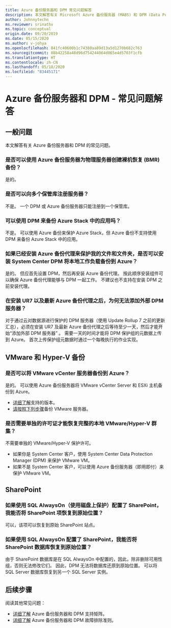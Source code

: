 ```yaml
---
title: Azure 备份服务器和 DPM 常见问题解答
description: 本文解答有关 Microsoft Azure 备份服务器 (MABS) 和 DPM (Data Protection Manager) 的常见问题。
author: Johnnytechn
ms.reviewer: srinathv
ms.topic: conceptual
origin.date: 09/20/2019
ms.date: 05/15/2020
ms.author: v-johya
ms.openlocfilehash: 841fc40600b1c74380aa89d13a5d1270b682c763
ms.sourcegitcommit: 08b42258a48d96d754244064d065e4d5703f1cfb
ms.translationtype: HT
ms.contentlocale: zh-CN
ms.lasthandoff: 05/18/2020
ms.locfileid: "83445171"
---
```

# <a name="azure-backup-server-and-dpm---faq"></a>Azure 备份服务器和 DPM - 常见问题解答

## <a name="general-questions"></a>一般问题

本文解答有关 Azure 备份服务器和 DPM 的常见问题。

### <a name="can-i-use-azure-backup-server-to-create-a-bare-metal-recovery-bmr-backup-for-a-physical-server"></a>是否可以使用 Azure 备份服务器为物理服务器创建裸机恢复 (BMR) 备份？

是的。

### <a name="can-i-register-the-server-to-multiple-vaults"></a>是否可以向多个保管库注册服务器？

不是。 一个 DPM 或 Azure 备份服务器只能注册到一个保管库。

### <a name="can-i-use-dpm-to-back-up-apps-in-azure-stack"></a>可以使用 DPM 来备份 Azure Stack 中的应用吗？

不是。 可以使用 Azure 备份来保护 Azure Stack，但 Azure 备份不支持使用 DPM 来备份 Azure Stack 中的应用。

### <a name="if-ive-installed-azure-backup-agent-to-protect-my-files-and-folders-can-i-install-system-center-dpm-to-back-up-on-premises-workloads-to-azure"></a>如果已经安装 Azure 备份代理来保护我的文件和文件夹，是否可以安装 System Center DPM 将本地工作负载备份到 Azure？

是的。 但应首先设置 DPM，然后再安装 Azure 备份代理。  按此顺序安装组件可以确保 Azure 备份代理能够与 DPM 一起工作。 不建议也不支持在安装 DPM 之前安装代理。

### <a name="why-cant-i-add-an-external-dpm-server-after-installing-ur7-and-latest-azure-backup-agent"></a>在安装 UR7 以及最新 Azure 备份代理之后，为何无法添加外部 DPM 服务器？

对于通过云对数据源进行保护的 DPM 服务器（使用 Update Rollup 7 之前的更新汇总），必须在安装 UR7 及最新 Azure 备份代理之后等待至少一天，然后才能开始“添加外部 DPM 服务器”  。 需要一天的时间才能将 DPM 保护组的元数据上传到 Azure。 首次上传保护组元数据时通过一个每晚执行的作业实现。

## <a name="vmware-and-hyper-v-backup"></a>VMware 和 Hyper-V 备份

### <a name="can-i-back-up-vmware-vcenter-servers-to-azure"></a>是否可以将 VMware vCenter 服务器备份到 Azure？

是的。 可以使用 Azure 备份服务器将 VMware vCenter Server 和 ESXi 主机备份到 Azure。

- [详细了解](backup-mabs-protection-matrix.md)支持的版本。
- [请按照下列步骤](backup-azure-backup-server-vmware.md)备份 VMware 服务器。

### <a name="do-i-need-a-separate-license-to-recover-a-full-on-premises-vmwarehyper-v-cluster"></a>是否需要单独的许可证才能恢复完整的本地 VMware/Hyper-V 群集？

不需要单独的 VMware/Hyper-V 保护许可。

- 如果你是 System Center 客户，使用 System Center Data Protection Manager (DPM) 来保护 VMware VM。
- 如果不是 System Center 客户，可以使用 Azure 备份服务器（即用即付）来保护 VMware VM。

## <a name="sharepoint"></a>SharePoint

### <a name="can-i-recover-a-sharepoint-item-to-the-original-location-if-sharepoint-is-configured-by-using-sql-alwayson-with-protection-on-disk"></a>如果使用 SQL AlwaysOn（使用磁盘上保护）配置了 SharePoint，我能否将 SharePoint 项恢复到原始位置？

可以，该项可以恢复到原始 SharePoint 站点。

### <a name="can-i-recover-a-sharepoint-database-to-the-original-location-if-sharepoint-is-configured-by-using-sql-alwayson"></a>如果使用 SQL AlwaysOn 配置了 SharePoint，我能否将 SharePoint 数据库恢复到原始位置？

由于 SharePoint 数据库是在 SQL AlwaysOn 中配置的，因此，除非删除可用性组，否则无法修改它们。 因此，DPM 无法将数据库还原到原始位置。 可以将 SQL Server 数据库恢复到另一个 SQL Server 实例。

## <a name="next-steps"></a>后续步骤

阅读其他常见问题：

- [详细了解](backup-support-matrix-mabs-dpm.md) Azure 备份服务器和 DPM 支持矩阵。
- [详细了解](backup-azure-mabs-troubleshoot.md) Azure 备份服务器和 DPM 故障排除准则。

